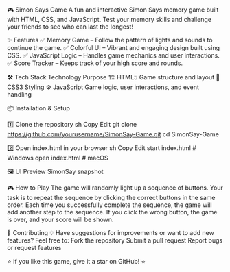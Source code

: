 🎮 Simon Says Game
A fun and interactive Simon Says memory game built with HTML, CSS, and JavaScript. Test your memory skills and challenge your friends to see who can last the longest!

✨ Features
✅ Memory Game – Follow the pattern of lights and sounds to continue the game.
✅ Colorful UI – Vibrant and engaging design built using CSS.
✅ JavaScript Logic – Handles game mechanics and user interactions.
✅ Score Tracker – Keeps track of your high score and rounds.

🛠️ Tech Stack
Technology	Purpose
🏗 HTML5	Game structure and layout
🎨 CSS3	Styling
⚙️ JavaScript	Game logic, user interactions, and event handling

📦 Installation & Setup

1️⃣ Clone the repository
sh
Copy
Edit
git clone https://github.com/yourusername/SimonSay-Game.git
cd SimonSay-Game

2️⃣ Open index.html in your browser
sh
Copy
Edit
start index.html  # Windows
open index.html   # macOS


🖼️ UI Preview
SimonSay snapshot

🎮 How to Play
The game will randomly light up a sequence of buttons.
Your task is to repeat the sequence by clicking the correct buttons in the same order.
Each time you successfully complete the sequence, the game will add another step to the sequence.
If you click the wrong button, the game is over, and your score will be shown.

🤝 Contributing
💡 Have suggestions for improvements or want to add new features? Feel free to:
Fork the repository
Submit a pull request
Report bugs or request features


⭐ If you like this game, give it a star on GitHub! ⭐

